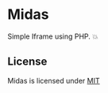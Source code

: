 # Midas

Simple Iframe using PHP. :boom:

## License

Midas is licensed under [MIT](https://github.com/christoga/midas/blob/master/LICENSE)